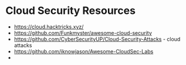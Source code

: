 # Cloud Security Resources

- https://cloud.hacktricks.xyz/
- https://github.com/Funkmyster/awesome-cloud-security
- https://github.com/CyberSecurityUP/Cloud-Security-Attacks - cloud attacks
- https://github.com/iknowjason/Awesome-CloudSec-Labs
- 